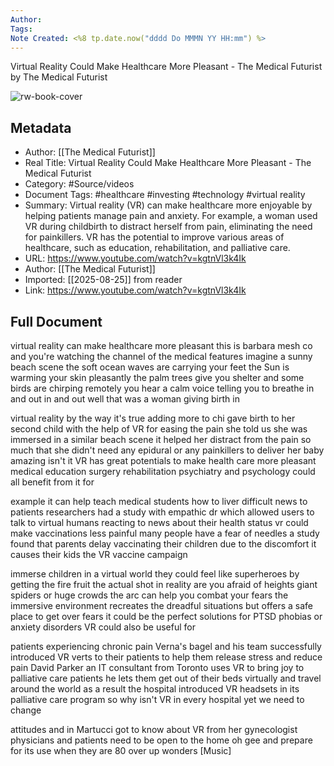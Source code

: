 ```yaml
---
Author: 
Tags:
Note Created: <%8 tp.date.now("dddd Do MMMN YY HH:mm") %>
---
```

Virtual Reality Could Make Healthcare More Pleasant - The Medical Futurist by The Medical Futurist

![rw-book-cover](https://i.ytimg.com/vi/kgtnVl3k4Ik/maxresdefault.jpg)

## Metadata
- Author: [[The Medical Futurist]]
- Real Title: Virtual Reality Could Make Healthcare More Pleasant - The Medical Futurist
- Category: #Source/videos
- Document Tags:  #healthcare  #investing  #technology  #virtual reality 
- Summary: Virtual reality (VR) can make healthcare more enjoyable by helping patients manage pain and anxiety. For example, a woman used VR during childbirth to distract herself from pain, eliminating the need for painkillers. VR has the potential to improve various areas of healthcare, such as education, rehabilitation, and palliative care.
- URL: https://www.youtube.com/watch?v=kgtnVl3k4Ik
- Author: [[The Medical Futurist]]
- Imported: [[2025-08-25]] from reader
- Link: https://www.youtube.com/watch?v=kgtnVl3k4Ik

## Full Document
virtual reality can make healthcare more pleasant this is barbara mesh co and you're watching the channel of the medical features imagine a sunny beach scene the soft ocean waves are carrying your feet the Sun is warming your skin pleasantly the palm trees give you shelter and some birds are chirping remotely you hear a calm voice telling you to breathe in and out in and out well that was a woman giving birth in 

virtual reality by the way it's true adding more to chi gave birth to her second child with the help of VR for easing the pain she told us she was immersed in a similar beach scene it helped her distract from the pain so much that she didn't need any epidural or any painkillers to deliver her baby amazing isn't it VR has great potentials to make health care more pleasant medical education surgery rehabilitation psychiatry and psychology could all benefit from it for 

example it can help teach medical students how to liver difficult news to patients researchers had a study with empathic dr which allowed users to talk to virtual humans reacting to news about their health status vr could make vaccinations less painful many people have a fear of needles a study found that parents delay vaccinating their children due to the discomfort it causes their kids the VR vaccine campaign 

immerse children in a virtual world they could feel like superheroes by getting the fire fruit the actual shot in reality are you afraid of heights giant spiders or huge crowds the arc can help you combat your fears the immersive environment recreates the dreadful situations but offers a safe place to get over fears it could be the perfect solutions for PTSD phobias or anxiety disorders VR could also be useful for 

patients experiencing chronic pain Verna's bagel and his team successfully introduced VR verts to their patients to help them release stress and reduce pain David Parker an IT consultant from Toronto uses VR to bring joy to palliative care patients he lets them get out of their beds virtually and travel around the world as a result the hospital introduced VR headsets in its palliative care program so why isn't VR in every hospital yet we need to change 

attitudes and in Martucci got to know about VR from her gynecologist physicians and patients need to be open to the home oh gee and prepare for its use when they are 80 over up wonders [Music]
